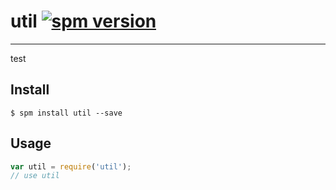 # util [![spm version](http://spmjs.io/badge/util)](http://spmjs.io/package/util)

---

test

## Install

```
$ spm install util --save
```

## Usage

```js
var util = require('util');
// use util
```
